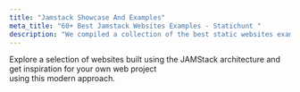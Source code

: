 ```yaml
---
title: "Jamstack Showcase And Examples"
meta_title: "60+ Best Jamstack Websites Examples - Statichunt "
description: "We compiled a collection of the best static websites examples to provide you with an overview and inspiration for the capabilities of the Jamstack technology"
---
```


Explore a selection of websites built using the JAMStack architecture and get inspiration for your own web project <br/> using this modern approach.
